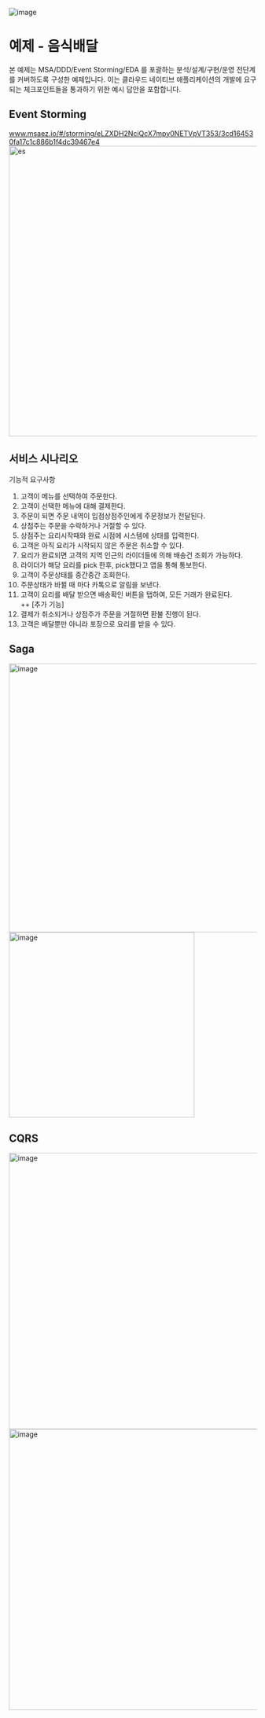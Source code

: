 ![image](https://user-images.githubusercontent.com/487999/79708354-29074a80-82fa-11ea-80df-0db3962fb453.png)

# 예제 - 음식배달

본 예제는 MSA/DDD/Event Storming/EDA 를 포괄하는 분석/설계/구현/운영 전단계를 커버하도록 구성한 예제입니다.
이는 클라우드 네이티브 애플리케이션의 개발에 요구되는 체크포인트들을 통과하기 위한 예시 답안을 포함합니다.

## Event Storming
www.msaez.io/#/storming/eLZXDH2NciQcX7mpy0NETVpVT353/3cd164530fa17c1c886b1f4dc39467e4
<img width="591" alt="es" src="https://user-images.githubusercontent.com/59468442/203247825-57d14d6f-8d91-4529-a051-2bf10981af3e.png">

## 서비스 시나리오
기능적 요구사항
1. 고객이 메뉴를 선택하여 주문한다.
2. 고객이 선택한 메뉴에 대해 결제한다.
3. 주문이 되면 주문 내역이 입점상점주인에게 주문정보가 전달된다.
4. 상점주는 주문을 수락하거나 거절할 수 있다.
5. 상점주는 요리시작때와 완료 시점에 시스템에 상태를 입력한다.
6. 고객은 아직 요리가 시작되지 않은 주문은 취소할 수 있다.
7. 요리가 완료되면 고객의 지역 인근의 라이더들에 의해 배송건 조회가 가능하다.
8. 라이더가 해당 요리를 pick 한후, pick했다고 앱을 통해 통보한다.
9. 고객이 주문상태를 중간중간 조회한다.
10. 주문상태가 바뀔 때 마다 카톡으로 알림을 보낸다.
11. 고객이 요리를 배달 받으면 배송확인 버튼을 탭하여, 모든 거래가 완료된다.<br>
++ [추가 기능]
12. 결제가 취소되거나 상점주가 주문을 거절하면 환불 진행이 된다.
13. 고객은 배달뿐만 아니라 포장으로 요리를 받을 수 있다.

## Saga
<img width="547" alt="image" src="https://user-images.githubusercontent.com/59468442/203252544-fe957cfc-14fd-440f-9314-7c6275b8f43d.png">
<img width="377" alt="image" src="https://user-images.githubusercontent.com/59468442/203252901-b2673da0-d1dd-4f75-9dab-4870a4eecd4e.png">

## CQRS
<img width="562" alt="image" src="https://user-images.githubusercontent.com/59468442/203255805-690224a8-6261-4c0b-9d7a-fd7545964aa9.png">
<img width="572" alt="image" src="https://user-images.githubusercontent.com/59468442/203255860-64efeb50-2033-4ebf-800e-51ec6c4f107e.png">

